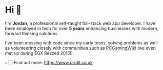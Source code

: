 # Hi 👋

I'm **Jordan**, a professional self-taught full-stack web app developer. I have been employed in tech for over **5 years** enhancing businesses with modern, forward thinking solutions.

I've been messing with code since my early teens, solving problems as well as volunteering closely with communities such as [PCGamingWiki](https://en.wikipedia.org/wiki/PCGamingWiki) (we even met up during EGX Rezzed 2015!)

👉🏻 Find out more: https://www.pridit.co.uk
